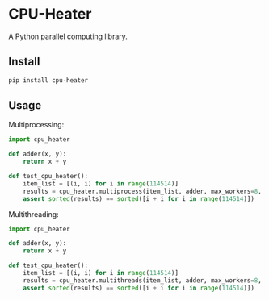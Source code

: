 # CPU-Heater

A Python parallel computing library.

## Install

```py
pip install cpu-heater
```

## Usage

Multiprocessing:

```py
import cpu_heater

def adder(x, y):
    return x + y

def test_cpu_heater():
    item_list = [(i, i) for i in range(114514)]
    results = cpu_heater.multiprocess(item_list, adder, max_workers=8, show_progress=True)
    assert sorted(results) == sorted([i + i for i in range(114514)])
```

Multithreading:

```py
import cpu_heater

def adder(x, y):
    return x + y

def test_cpu_heater():
    item_list = [(i, i) for i in range(114514)]
    results = cpu_heater.multithreads(item_list, adder, max_workers=8, show_progress=True)
    assert sorted(results) == sorted([i + i for i in range(114514)])
```
